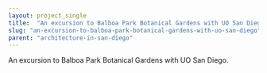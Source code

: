```yaml
---
layout: project_single
title:  "An excursion to Balboa Park Botanical Gardens with UO San Diego."
slug: "an-excursion-to-balboa-park-botanical-gardens-with-uo-san-diego"
parent: "architecture-in-san-diego"
---
```

An excursion to Balboa Park Botanical Gardens with UO San Diego.